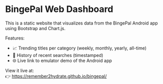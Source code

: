 # BingePal Web Dashboard

This is a static website that visualizes data from the BingePal Android app using Bootstrap and Chart.js.

Features:
- 📈 Trending titles per category (weekly, monthly, yearly, all-time)
- 📜 History of recent searches (timestamped)
- 🌐 Live link to emulator demo of the Android app

View it live at:  
👉 https://remember2hydrate.github.io/bingepal/
